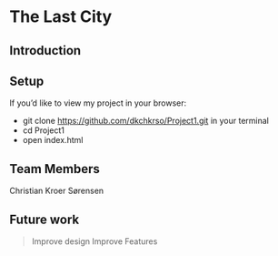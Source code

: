 # The Last City

## Introduction

## Setup
If you’d like to view my project in your browser:

- git clone https://github.com/dkchkrso/Project1.git in your terminal
- cd Project1
- open index.html

## Team Members
Christian Kroer Sørensen

## Future work

> Improve design
> Improve Features
